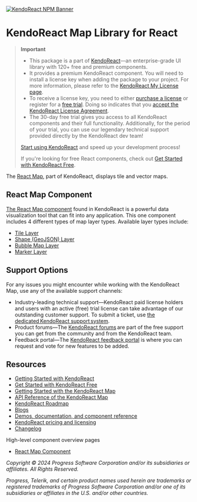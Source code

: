 [![KendoReact NPM Banner](https://raw.githubusercontent.com/telerik/kendo-react/master/images/kendoreact-github-banner.png)](https://www.telerik.com/kendo-react-ui/components/free?utm_medium=referral&utm_source=npm&utm_campaign=kendo-ui-react-trial-npm-map&utm_content=banner)

# KendoReact Map Library for React

> **Important**
>
> -   This package is а part of [KendoReact](https://www.telerik.com/kendo-react-ui?utm_medium=referral&utm_source=npm&utm_campaign=kendo-ui-react-trial-npm-map)&mdash;an enterprise-grade UI library with 120+ free and premium components.
> -   It provides a premium KendoReact component. You will need to install a license key when adding the package to your project. For more information, please refer to the [KendoReact My License page](https://www.telerik.com/kendo-react-ui/components/my-license/?utm_medium=referral&utm_source=npm&utm_campaign=kendo-ui-react-trial-npm-map).
> -   To receive a license key, you need to either [purchase a license](https://www.telerik.com/kendo-react-ui/pricing?utm_medium=referral&utm_source=npm&utm_campaign=kendo-ui-react-trial-npm-map) or register for a [free trial](https://www.telerik.com/try/kendo-react-ui?utm_medium=referral&utm_source=npm&utm_campaign=kendo-ui-react-trial-npm-map). Doing so indicates that you [accept the KendoReact License Agreement](https://www.telerik.com/purchase/license-agreement/progress-kendoreact?utm_medium=referral&utm_source=npm&utm_campaign=kendo-ui-react-trial-npm-map).
> -   The 30-day free trial gives you access to all KendoReact components and their full functionality. Additionally, for the period of your trial, you can use our legendary technical support provided directly by the KendoReact dev team!
>
> [Start using KendoReact](https://www.telerik.com/try/kendo-react-ui?utm_medium=referral&utm_source=npm&utm_campaign=kendo-ui-react-trial-npm-map) and speed up your development process!
>
> If you're looking for free React components, check out [Get Started with KendoReact Free](https://www.telerik.com/kendo-react-ui/components/free).

The [React Map](https://www.telerik.com/kendo-react-ui/map), part of KendoReact, displays tile and vector maps.

## React Map Component

[The React Map component](https://www.telerik.com/kendo-react-ui/components/map/?utm_medium=referral&utm_source=npm&utm_campaign=kendo-ui-react-trial-npm-map) found in KendoReact is a powerful data visualization tool that can fit into any application. This one component includes 4 different types of map layer types. Available layer types include:

-   [Tile Layer](https://www.telerik.com/kendo-react-ui/components/map/layers/tile/?utm_medium=referral&utm_source=npm&utm_campaign=kendo-ui-react-trial-npm-map)
-   [Shape (GeoJSON) Layer](https://www.telerik.com/kendo-react-ui/components/map/layers/shape/?utm_medium=referral&utm_source=npm&utm_campaign=kendo-ui-react-trial-npm-map)
-   [Bubble Map Layer](https://www.telerik.com/kendo-react-ui/components/map/layers/bubble/?utm_medium=referral&utm_source=npm&utm_campaign=kendo-ui-react-trial-npm-map)
-   [Marker Layer](https://www.telerik.com/kendo-react-ui/components/map/layers/marker/?utm_medium=referral&utm_source=npm&utm_campaign=kendo-ui-react-trial-npm-map)

## Support Options

For any issues you might encounter while working with the KendoReact Map, use any of the available support channels:

-   Industry-leading technical support&mdash;KendoReact paid license holders and users with an active (free) trial license can take advantage of our outstanding customer support. To submit a ticket, use [the dedicated KendoReact support system](https://www.telerik.com/account/support-center/contact-us/technical-support?utm_medium=referral&utm_source=npm&utm_campaign=kendo-ui-react-trial-npm-map).
-   Product forums&mdash;The [KendoReact forums](https://www.telerik.com/forums/kendo-ui-react?utm_medium=referral&utm_source=npm&utm_campaign=kendo-ui-react-trial-npm-map) are part of the free support you can get from the community and from the KendoReact team.
-   Feedback portal&mdash;The [KendoReact feedback portal](https://feedback.telerik.com/kendo-react-ui?utm_medium=referral&utm_source=npm&utm_campaign=kendo-ui-react-trial-npm-map) is where you can request and vote for new features to be added.

## Resources

-   [Getting Started with KendoReact](https://www.telerik.com/kendo-react-ui/components/getting-started/?utm_medium=referral&utm_source=npm&utm_campaign=kendo-ui-react-trial-npm-map)
-   [Get Started with KendoReact Free](https://www.telerik.com/kendo-react-ui/components/free)
-   [Getting Started with the KendoReact Map](https://www.telerik.com/kendo-react-ui/components/map/?utm_medium=referral&utm_source=npm&utm_campaign=kendo-ui-react-trial-npm-map)
-   [API Reference of the KendoReact Map](https://www.telerik.com/kendo-react-ui/components/map/api/?utm_medium=referral&utm_source=npm&utm_campaign=kendo-ui-react-trial-npm-map)
-   [KendoReact Roadmap](https://www.telerik.com/support/whats-new/kendo-react-ui/roadmap?utm_medium=referral&utm_source=npm&utm_campaign=kendo-ui-react-trial-npm-map)
-   [Blogs](https://www.telerik.com/blogs/tag/kendoreact?utm_medium=referral&utm_source=npm&utm_campaign=kendo-ui-react-trial-npm-map)
-   [Demos, documentation, and component reference](https://www.telerik.com/kendo-react-ui/components/?utm_medium=referral&utm_source=npm&utm_campaign=kendo-ui-react-trial-npm-map)
-   [KendoReact pricing and licensing](https://www.telerik.com/kendo-react-ui/pricing?utm_medium=referral&utm_source=npm&utm_campaign=kendo-ui-react-trial-npm-map)
-   [Changelog](https://www.telerik.com/kendo-react-ui/components/changelogs/ui-for-react/?utm_medium=referral&utm_source=npm&utm_campaign=kendo-ui-react-trial-npm-map)

High-level component overview pages

-   [React Map Component](https://www.telerik.com/kendo-react-ui/map)

_Copyright © 2024 Progress Software Corporation and/or its subsidiaries or affiliates. All Rights Reserved._

_Progress, Telerik, and certain product names used herein are trademarks or registered trademarks of Progress Software Corporation and/or one of its subsidiaries or affiliates in the U.S. and/or other countries._
